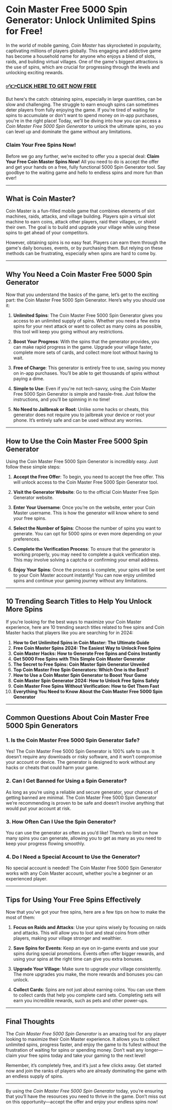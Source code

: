 # Coin Master Free 5000 Spin Generator: Unlock Unlimited Spins for Free!

In the world of mobile gaming, *Coin Master* has skyrocketed in popularity, captivating millions of players globally. This engaging and addictive game has become a household name for anyone who enjoys a blend of slots, raids, and building virtual villages. One of the game's biggest attractions is the use of spins, which are crucial for progressing through the levels and unlocking exciting rewards.

### [✅👉CLICK HERE TO GET NOW FREE](https://thecoinmasterfreespinlink.github.io/)

But here's the catch: obtaining spins, especially in large quantities, can be slow and challenging. The struggle to earn enough spins can sometimes deter players from fully enjoying the game. If you're tired of waiting for spins to accumulate or don't want to spend money on in-app purchases, you're in the right place! Today, we’ll be diving into how you can access a *Coin Master Free 5000 Spin Generator* to unlock the ultimate spins, so you can level up and dominate the game without any limitations.

### Claim Your Free Spins Now!

Before we go any further, we’re excited to offer you a special deal: **Claim Your Free Coin Master Spins Now!** All you need to do is accept the offer and get your hands on a free, fully functional 5000 Spin Generator tool. Say goodbye to the waiting game and hello to endless spins and more fun than ever!

---

## What is Coin Master?

Coin Master is a fun-filled mobile game that combines elements of slot machines, raids, attacks, and village building. Players spin a virtual slot machine to earn coins, attack other players, raid their villages, or shield their own. The goal is to build and upgrade your village while using these spins to get ahead of your competitors.

However, obtaining spins is no easy feat. Players can earn them through the game's daily bonuses, events, or by purchasing them. But relying on these methods can be frustrating, especially when spins are hard to come by.

---

## Why You Need a Coin Master Free 5000 Spin Generator

Now that you understand the basics of the game, let’s get to the exciting part: the Coin Master Free 5000 Spin Generator. Here’s why you should use it:

1. **Unlimited Spins**: The Coin Master Free 5000 Spin Generator gives you access to an unlimited supply of spins. Whether you need a few extra spins for your next attack or want to collect as many coins as possible, this tool will keep you going without any restrictions.

2. **Boost Your Progress**: With the spins that the generator provides, you can make rapid progress in the game. Upgrade your village faster, complete more sets of cards, and collect more loot without having to wait.

3. **Free of Charge**: This generator is entirely free to use, saving you money on in-app purchases. You’ll be able to get thousands of spins without paying a dime.

4. **Simple to Use**: Even if you're not tech-savvy, using the Coin Master Free 5000 Spin Generator is simple and hassle-free. Just follow the instructions, and you’ll be spinning in no time!

5. **No Need to Jailbreak or Root**: Unlike some hacks or cheats, this generator does not require you to jailbreak your device or root your phone. It’s entirely safe and can be used without any worries.

---

## How to Use the Coin Master Free 5000 Spin Generator

Using the Coin Master Free 5000 Spin Generator is incredibly easy. Just follow these simple steps:

1. **Accept the Free Offer**: To begin, you need to accept the free offer. This will unlock access to the Coin Master Free 5000 Spin Generator tool.

2. **Visit the Generator Website**: Go to the official Coin Master Free Spin Generator website.

3. **Enter Your Username**: Once you’re on the website, enter your Coin Master username. This is how the generator will know where to send your free spins.

4. **Select the Number of Spins**: Choose the number of spins you want to generate. You can opt for 5000 spins or even more depending on your preferences.

5. **Complete the Verification Process**: To ensure that the generator is working properly, you may need to complete a quick verification step. This may involve solving a captcha or confirming your email address.

6. **Enjoy Your Spins**: Once the process is complete, your spins will be sent to your Coin Master account instantly! You can now enjoy unlimited spins and continue your gaming journey without any limitations.

---

## 10 Trending Search Titles to Help You Unlock More Spins

If you’re looking for the best ways to maximize your Coin Master experience, here are 10 trending search titles related to free spins and Coin Master hacks that players like you are searching for in 2024:

1. **How to Get Unlimited Spins in Coin Master: The Ultimate Guide**
2. **Free Coin Master Spins 2024: The Easiest Way to Unlock Free Spins**
3. **Coin Master Hacks: How to Generate Free Spins and Coins Instantly**
4. **Get 5000 Free Spins with This Simple Coin Master Generator**
5. **The Secret to Free Spins: Coin Master Spin Generator Unveiled**
6. **Top Coin Master Free Spin Generators: Which One is the Best?**
7. **How to Use a Coin Master Spin Generator to Boost Your Game**
8. **Coin Master Spin Generator 2024: How to Unlock Free Spins Safely**
9. **Coin Master Free Spins Without Verification: How to Get Them Fast**
10. **Everything You Need to Know About the Coin Master Free 5000 Spin Generator**

---

## Common Questions About Coin Master Free 5000 Spin Generators

### 1. **Is the Coin Master Free 5000 Spin Generator Safe?**
Yes! The Coin Master Free 5000 Spin Generator is 100% safe to use. It doesn’t require any downloads or risky software, and it won’t compromise your account or device. The generator is designed to work without any hacks or cheats that could harm your game.

### 2. **Can I Get Banned for Using a Spin Generator?**
As long as you’re using a reliable and secure generator, your chances of getting banned are minimal. The Coin Master Free 5000 Spin Generator we’re recommending is proven to be safe and doesn’t involve anything that would put your account at risk. 

### 3. **How Often Can I Use the Spin Generator?**
You can use the generator as often as you’d like! There’s no limit on how many spins you can generate, allowing you to get as many as you need to keep your progress flowing smoothly.

### 4. **Do I Need a Special Account to Use the Generator?**
No special account is needed! The Coin Master Free 5000 Spin Generator works with any Coin Master account, whether you’re a beginner or an experienced player.

---

## Tips for Using Your Free Spins Effectively

Now that you’ve got your free spins, here are a few tips on how to make the most of them:

1. **Focus on Raids and Attacks**: Use your spins wisely by focusing on raids and attacks. This will allow you to loot and steal coins from other players, making your village stronger and wealthier.

2. **Save Spins for Events**: Keep an eye on in-game events and use your spins during special promotions. Events often offer bigger rewards, and using your spins at the right time can give you extra bonuses.

3. **Upgrade Your Village**: Make sure to upgrade your village consistently. The more upgrades you make, the more rewards and bonuses you can unlock.

4. **Collect Cards**: Spins are not just about earning coins. You can use them to collect cards that help you complete card sets. Completing sets will earn you incredible rewards, such as pets and other power-ups.

---

## Final Thoughts

The *Coin Master Free 5000 Spin Generator* is an amazing tool for any player looking to maximize their Coin Master experience. It allows you to collect unlimited spins, progress faster, and enjoy the game to its fullest without the frustration of waiting for spins or spending money. Don’t wait any longer—claim your free spins today and take your gaming to the next level!

Remember, it’s completely free, and it’s just a few clicks away. Get started now and join the ranks of players who are already dominating the game with an endless supply of spins.

---

By using the *Coin Master Free 5000 Spin Generator* today, you’re ensuring that you’ll have the resources you need to thrive in the game. Don’t miss out on this opportunity—accept the offer and enjoy your endless spins now!
